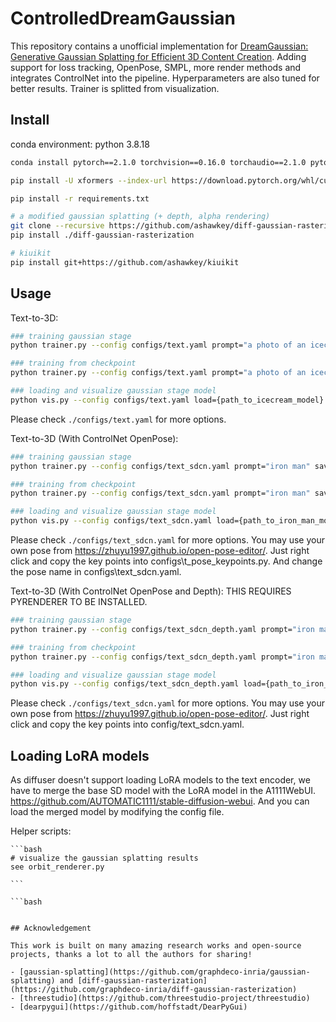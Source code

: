 # ControlledDreamGaussian

This repository contains a unofficial implementation for [DreamGaussian: Generative Gaussian Splatting for Efficient 3D Content Creation](https://arxiv.org/abs/2309.16653). Adding support for loss tracking, OpenPose, SMPL, more render methods and integrates ControlNet into the pipeline. Hyperparameters are also tuned for better results. Trainer is splitted from visualization.

## Install

conda environment:
python 3.8.18
```bash
conda install pytorch==2.1.0 torchvision==0.16.0 torchaudio==2.1.0 pytorch-cuda=11.8 -c pytorch -c nvidia

pip install -U xformers --index-url https://download.pytorch.org/whl/cu118 (optional) (if not installed, you can change pytorch cuda version to the one you have)

pip install -r requirements.txt

# a modified gaussian splatting (+ depth, alpha rendering)
git clone --recursive https://github.com/ashawkey/diff-gaussian-rasterization
pip install ./diff-gaussian-rasterization

# kiuikit
pip install git+https://github.com/ashawkey/kiuikit
```

## Usage
Text-to-3D:

```bash
### training gaussian stage
python trainer.py --config configs/text.yaml prompt="a photo of an icecream" save_path=icecream

### training from checkpoint
python trainer.py --config configs/text.yaml prompt="a photo of an icecream" save_path=icecream load={path_to_icecream_model.ckpt}

### loading and visualize gaussian stage model
python vis.py --config configs/text.yaml load={path_to_icecream_model}
```

Please check `./configs/text.yaml` for more options.

Text-to-3D (With ControlNet OpenPose):

```bash
### training gaussian stage
python trainer.py --config configs/text_sdcn.yaml prompt="iron man" save_path=iron_man

### training from checkpoint
python trainer.py --config configs/text_sdcn.yaml prompt="iron man" save_path=iron_man

### loading and visualize gaussian stage model
python vis.py --config configs/text_sdcn.yaml load={path_to_iron_man_model}
```

Please check `./configs/text_sdcn.yaml` for more options. You may use your own pose from https://zhuyu1997.github.io/open-pose-editor/. Just right click and copy the key points into configs\t_pose_keypoints.py. And change the pose name in configs\text_sdcn.yaml.

Text-to-3D (With ControlNet OpenPose and Depth):
THIS REQUIRES PYRENDERER TO BE INSTALLED.

```bash
### training gaussian stage
python trainer.py --config configs/text_sdcn_depth.yaml prompt="iron man" save_path=iron_man

### training from checkpoint
python trainer.py --config configs/text_sdcn_depth.yaml prompt="iron man" save_path=iron_man

### loading and visualize gaussian stage model
python vis.py --config configs/text_sdcn_depth.yaml load={path_to_iron_man_model}
```

Please check `./configs/text_sdcn.yaml` for more options. You may use your own pose from https://zhuyu1997.github.io/open-pose-editor/. Just right click and copy the key points into config/text_sdcn.yaml.

## Loading LoRA models
As diffuser doesn't support loading LoRA models to the text encoder, we have to merge the base SD model with the LoRA model in the A1111WebUI. https://github.com/AUTOMATIC1111/stable-diffusion-webui. And you can load the merged model by modifying the config file.

Helper scripts:
    
    ```bash
    # visualize the gaussian splatting results
    see orbit_renderer.py
    
    ```

    ```bash
```

## Acknowledgement

This work is built on many amazing research works and open-source projects, thanks a lot to all the authors for sharing!

- [gaussian-splatting](https://github.com/graphdeco-inria/gaussian-splatting) and [diff-gaussian-rasterization](https://github.com/graphdeco-inria/diff-gaussian-rasterization)
- [threestudio](https://github.com/threestudio-project/threestudio)
- [dearpygui](https://github.com/hoffstadt/DearPyGui)

